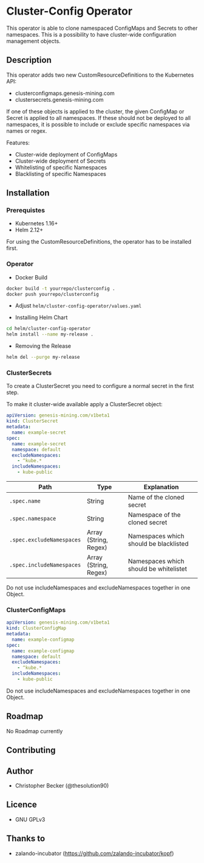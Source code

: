 # Cluster-Config Operator

This operator is able to clone namespaced ConfigMaps and Secrets
to other namespaces. This is a possibility to have cluster-wide
configuration management objects.

## Description

This operator adds two new CustomResourceDefinitions to the Kubernetes API:
* clusterconfigmaps.genesis-mining.com
* clustersecrets.genesis-mining.com

If one of these objects is applied to the cluster, the given ConfigMap
or Secret is applied to all namespaces. If these should not be deployed
to all namespaces, it is possible to include or exclude specific namespaces via names or regex.

Features:
* Cluster-wide deployment of ConfigMaps
* Cluster-wide deployment of Secrets
* Whitelisting of specific Namespaces
* Blacklisting of specific Namespaces

## Installation

### Prerequistes

* Kubernetes 1.16+
* Helm 2.12+

For using the CustomResourceDefinitions, the operator has to be installed first.

### Operator

* Docker Build

```bash
docker build -t yourrepo/clusterconfig .
docker push yourrepo/clusterconfig
```

* Adjust `helm/cluster-config-operator/values.yaml`

* Installing Helm Chart

```bash
cd helm/cluster-config-operator
helm install --name my-release .
```

* Removing the Release

```bash
helm del --purge my-release
```

### ClusterSecrets

To create a ClusterSecret you need to configure a normal secret
in the first step.

To make it cluster-wide available apply a ClusterSecret object:

```yaml
apiVersion: genesis-mining.com/v1beta1
kind: ClusterSecret
metadata:
  name: example-secret
spec:
  name: example-secret
  namespace: default
  excludeNamespaces:
    - ^kube.*
  includeNamespaces:
    - kube-public
```

Path | Type | Explanation
---|---|---
`.spec.name` | String | Name of the cloned secret
`.spec.namespace` | String | Namespace of the cloned secret
`.spec.excludeNamespaces` | Array (String, Regex) | Namespaces which should be blacklisted
`.spec.includeNamespaces` | Array (String, Regex) | Namespaces which should be whitelistet

Do not use includeNamespaces and excludeNamespaces together in one Object.

### ClusterConfigMaps

```yaml
apiVersion: genesis-mining.com/v1beta1
kind: ClusterConfigMap
metadata:
  name: example-configmap
spec:
  name: example-configmap
  namespace: default
  excludeNamespaces:
    - ^kube.*
  includeNamespaces:
    - kube-public
```

Do not use includeNamespaces and excludeNamespaces together in one Object.

## Roadmap

No Roadmap currently

## Contributing

## Author

* Christopher Becker (@thesolution90)

## Licence

* GNU GPLv3

## Thanks to

* zalando-incubator (https://github.com/zalando-incubator/kopf)
